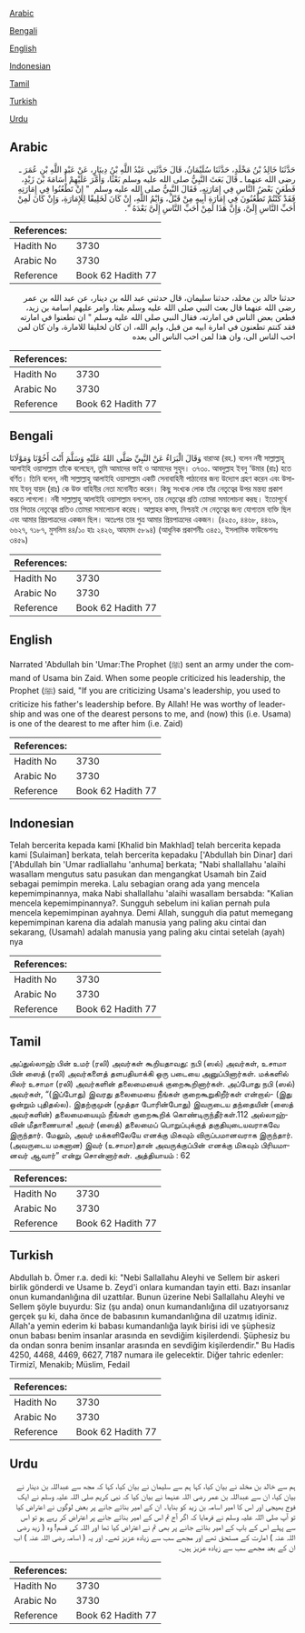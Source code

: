 [Arabic](#arabic)

[Bengali](#bengali)

[English](#english)

[Indonesian](#indonesian)

[Tamil](#tamil)

[Turkish](#turkish)

[Urdu](#urdu)

## Arabic


<div dir="rtl" lang="ar" style={{fontSize:'larger',backgroundColor:'#f8f9fa',padding:20}}>
حَدَّثَنَا خَالِدُ بْنُ مَخْلَدٍ، حَدَّثَنَا سُلَيْمَانُ، قَالَ حَدَّثَنِي عَبْدُ اللَّهِ بْنُ دِينَارٍ، عَنْ عَبْدِ اللَّهِ بْنِ عُمَرَ ـ رضى الله عنهما ـ قَالَ بَعَثَ النَّبِيُّ صلى الله عليه وسلم بَعْثًا، وَأَمَّرَ عَلَيْهِمْ أُسَامَةَ بْنَ زَيْدٍ، فَطَعَنَ بَعْضُ النَّاسِ فِي إِمَارَتِهِ، فَقَالَ النَّبِيُّ صلى الله عليه وسلم ‏ "‏ إِنْ تَطْعُنُوا فِي إِمَارَتِهِ فَقَدْ كُنْتُمْ تَطْعُنُونَ فِي إِمَارَةِ أَبِيهِ مِنْ قَبْلُ، وَايْمُ اللَّهِ، إِنْ كَانَ لَخَلِيقًا لِلإِمَارَةِ، وَإِنْ كَانَ لَمِنْ أَحَبِّ النَّاسِ إِلَىَّ، وَإِنَّ هَذَا لَمِنْ أَحَبِّ النَّاسِ إِلَىَّ بَعْدَهُ ‏"‏‏.‏
</div>
<div style={{backgroundColor:'#f8f9fa',padding:20, marginBottom: 10}}><table> <thead> <tr> <th>References:</th> <th></th> </tr> </thead> <tbody><tr><td>Hadith No</td><td>3730</td></tr><tr><td>Arabic No</td><td>3730</td></tr><tr><td>Reference</td><td>Book 62 Hadith 77</td></tr></tbody></table></div>


<div dir="rtl" lang="ar" style={{fontSize:'larger',backgroundColor:'#f8f9fa',padding:20}}>
حدثنا خالد بن مخلد، حدثنا سليمان، قال حدثني عبد الله بن دينار، عن عبد الله بن عمر رضى الله عنهما قال بعث النبي صلى الله عليه وسلم بعثا، وامر عليهم اسامة بن زيد، فطعن بعض الناس في امارته، فقال النبي صلى الله عليه وسلم " ان تطعنوا في امارته فقد كنتم تطعنون في امارة ابيه من قبل، وايم الله، ان كان لخليقا للامارة، وان كان لمن احب الناس الى، وان هذا لمن احب الناس الى بعده
</div>
<div style={{backgroundColor:'#f8f9fa',padding:20, marginBottom: 10}}><table> <thead> <tr> <th>References:</th> <th></th> </tr> </thead> <tbody><tr><td>Hadith No</td><td>3730</td></tr><tr><td>Arabic No</td><td>3730</td></tr><tr><td>Reference</td><td>Book 62 Hadith 77</td></tr></tbody></table></div>

## Bengali


<div dir="ltr" lang="bn" style={{fontSize:'larger',backgroundColor:'#f8f9fa',padding:20}}>
وَقَالَ الْبَرَاءُ عَنْ النَّبِيِّ صَلَّى اللهُ عَلَيْهِ وَسَلَّمَ أَنْتَ أَخُوْنَا وَمَوْلَانَا বারাআ (রহ.) বলেন নবী সাল্লাল্লাহু আলাইহি ওয়াসাল্লাম তাঁকে বলেছেন, তুমি আমাদের ভাই ও আমাদের সুহৃদ। ৩৭৩০. আবদুল্লাহ ইবনু ‘উমার (রাঃ) হতে বর্ণিত। তিনি বলেন, নবী সাল্লাল্লাহু আলাইহি ওয়াসাল্লাম একটি সেনাবাহিনী পাঠানোর জন্য উদ্যোগ গ্রহণ করেন এবং উসামাহ ইবনু যায়দ (রাঃ) কে উক্ত বাহিনীর নেতা মনোনীত করেন। কিছু সংখ্যক লোক তাঁর নেতৃত্বের উপর মন্তব্য প্রকাশ করতে লাগলো। নবী সাল্লাল্লাহু আলাইহি ওয়াসাল্লাম বললেন, তার নেতৃত্বের প্রতি তোমরা সমালোচনা করছ। ইতোপূর্বে তার পিতার নেতৃত্বের প্রতিও তোমরা সমালোচনা করেছ। আল্লাহর কসম, নিশ্চয়ই সে নেতৃত্বের জন্য যোগ্যতম ব্যক্তি ছিল এবং আমার প্রিয়পাত্রদের একজন ছিল। অতঃপর তার পুত্র আমার প্রিয়পাত্রদের একজন। (৪২৫০, ৪৪৬৮, ৪৪৬৯, ৬৬২৭, ৭১৮৭, মুসলিম ৪৪/১০ হাঃ ২৪২৬, আহমাদ ৫৮৯৪) (আধুনিক প্রকাশনীঃ ৩৪৫১, ইসলামিক ফাউন্ডেশনঃ ৩৪৫৯)
</div>
<div style={{backgroundColor:'#f8f9fa',padding:20, marginBottom: 10}}><table> <thead> <tr> <th>References:</th> <th></th> </tr> </thead> <tbody><tr><td>Hadith No</td><td>3730</td></tr><tr><td>Arabic No</td><td>3730</td></tr><tr><td>Reference</td><td>Book 62 Hadith 77</td></tr></tbody></table></div>

## English


<div dir="ltr" lang="en" style={{fontSize:'larger',backgroundColor:'#f8f9fa',padding:20}}>
Narrated 'Abdullah bin 'Umar:The Prophet (ﷺ) sent an army under the command of Usama bin Zaid. When some people criticized his leadership, the Prophet (ﷺ) said, "If you are criticizing Usama's leadership, you used to criticize his father's leadership before. By Allah! He was worthy of leadership and was one of the dearest persons to me, and (now) this (i.e. Usama) is one of the dearest to me after him (i.e. Zaid)
</div>
<div style={{backgroundColor:'#f8f9fa',padding:20, marginBottom: 10}}><table> <thead> <tr> <th>References:</th> <th></th> </tr> </thead> <tbody><tr><td>Hadith No</td><td>3730</td></tr><tr><td>Arabic No</td><td>3730</td></tr><tr><td>Reference</td><td>Book 62 Hadith 77</td></tr></tbody></table></div>

## Indonesian


<div dir="ltr" lang="id" style={{fontSize:'larger',backgroundColor:'#f8f9fa',padding:20}}>
Telah bercerita kepada kami [Khalid bin Makhlad] telah bercerita kepada kami [Sulaiman] berkata, telah bercerita kepadaku ['Abdullah bin Dinar] dari ['Abdullah bin 'Umar radliallahu 'anhuma] berkata; "Nabi shallallahu 'alaihi wasallam mengutus satu pasukan dan mengangkat Usamah bin Zaid sebagai pemimpin mereka. Lalu sebagian orang ada yang mencela kepemimpinannya, maka Nabi shallallahu 'alaihi wasallam bersabda: "Kalian mencela kepemimpinannya?. Sungguh sebelum ini kalian pernah pula mencela kepemimpinan ayahnya. Demi Allah, sungguh dia patut memegang kepemimpinan karena dia adalah manusia yang paling aku cintai dan sekarang, (Usamah) adalah manusia yang paling aku cintai setelah (ayah) nya
</div>
<div style={{backgroundColor:'#f8f9fa',padding:20, marginBottom: 10}}><table> <thead> <tr> <th>References:</th> <th></th> </tr> </thead> <tbody><tr><td>Hadith No</td><td>3730</td></tr><tr><td>Arabic No</td><td>3730</td></tr><tr><td>Reference</td><td>Book 62 Hadith 77</td></tr></tbody></table></div>

## Tamil


<div dir="ltr" lang="ta" style={{fontSize:'larger',backgroundColor:'#f8f9fa',padding:20}}>
அப்துல்லாஹ் பின் உமர் (ரலி) அவர்கள் கூறியதாவது: நபி (ஸல்) அவர்கள், உசாமா பின் ஸைத் (ரலி) அவர்களைத் தளபதியாக்கி ஒரு படையை அனுப்பினார்கள். மக்களில் சிலர் உசாமா (ரலி) அவர்களின் தலைமையைக் குறைகூறினார்கள். அப்போது நபி (ஸல்) அவர்கள், “(இப்போது) இவரது தலைமையை நீங்கள் குறைகூறுகிறீர்கள் என்றால்- (இது ஒன்றும் புதிதல்ல). இதற்குமுன் (மூத்தா போரின்போது) இவருடைய தந்தையின் (ஸைத் அவர்களின்) தலைமையையும் நீங்கள் குறைகூறிக் கொண்டிருந்தீர்கள்.112 அல்லாஹ்வின் மீதாணையாக! அவர் (ஸைத்) தலைமைப் பொறுப்புக்குத் தகுதியுடையவராகவே இருந்தார். மேலும், அவர் மக்களிலேயே எனக்கு மிகவும் விருப்பமானவராக இருந்தார். (அவருடைய மகனான) இவர் (உசாமா)தான் அவருக்குப்பின் எனக்கு மிகவும் பிரியமானவர் ஆவார்” என்று சொன்னார்கள். அத்தியாயம் : 62
</div>
<div style={{backgroundColor:'#f8f9fa',padding:20, marginBottom: 10}}><table> <thead> <tr> <th>References:</th> <th></th> </tr> </thead> <tbody><tr><td>Hadith No</td><td>3730</td></tr><tr><td>Arabic No</td><td>3730</td></tr><tr><td>Reference</td><td>Book 62 Hadith 77</td></tr></tbody></table></div>

## Turkish


<div dir="ltr" lang="tr" style={{fontSize:'larger',backgroundColor:'#f8f9fa',padding:20}}>
Abdullah b. Ömer r.a. dedi ki: "Nebi Sallallahu Aleyhi ve Sellem bir askeri birlik gönderdi ve Usame b. Zeyd'i onlara kumandan tayin etti. Bazı insanlar onun kumandanlığına dil uzattılar. Bunun üzerine Nebi Sallallahu Aleyhi ve Sellem şöyle buyurdu: Siz (şu anda) onun kumandanlığına dil uzatıyorsanız gerçek şu ki, daha önce de babasının kumandanlığına dil uzatmış idiniz. Allah'a yemin ederim ki babası kumandanlığa layık birisi idi ve şüphesiz onun babası benim insanlar arasında en sevdiğim kişilerdendi. Şüphesiz bu da ondan sonra benim insanlar arasında en sevdiğim kişilerdendir." Bu Hadis 4250, 4468, 4469, 6627, 7187 numara ile gelecektir. Diğer tahric edenler: Tirmizî, Menakib; Müslim, Fedail
</div>
<div style={{backgroundColor:'#f8f9fa',padding:20, marginBottom: 10}}><table> <thead> <tr> <th>References:</th> <th></th> </tr> </thead> <tbody><tr><td>Hadith No</td><td>3730</td></tr><tr><td>Arabic No</td><td>3730</td></tr><tr><td>Reference</td><td>Book 62 Hadith 77</td></tr></tbody></table></div>

## Urdu


<div dir="rtl" lang="ur" style={{fontSize:'larger',backgroundColor:'#f8f9fa',padding:20}}>
ہم سے خالد بن مخلد نے بیان کیا، کہا ہم سے سلیمان نے بیان کیا، کہا کہ مجھ سے عبداللہ بن دینار نے بیان کیا، ان سے عبداللہ بن عمر رضی اللہ عنہما نے بیان کیا کہ نبی کریم صلی اللہ علیہ وسلم نے ایک فوج بھیجی اور اس کا امیر اسامہ بن زید کو بنایا۔ ان کے امیر بنائے جانے پر بعض لوگوں نے اعتراض کیا تو آپ صلی اللہ علیہ وسلم نے فرمایا کہ اگر آج تم اس کے امیر بنائے جانے پر اعتراض کر رہے ہو تو اس سے پہلے اس کے باپ کے امیر بنائے جانے پر بھی تم نے اعتراض کیا تھا اور اللہ کی قسم! وہ ( زید رضی اللہ عنہ ) امارت کے مستحق تھے اور مجھے سب سے زیادہ عزیز تھے۔ اور یہ ( اسامہ رضی اللہ عنہ ) اب ان کے بعد مجھے سب سے زیادہ عزیز ہیں۔
</div>
<div style={{backgroundColor:'#f8f9fa',padding:20, marginBottom: 10}}><table> <thead> <tr> <th>References:</th> <th></th> </tr> </thead> <tbody><tr><td>Hadith No</td><td>3730</td></tr><tr><td>Arabic No</td><td>3730</td></tr><tr><td>Reference</td><td>Book 62 Hadith 77</td></tr></tbody></table></div>